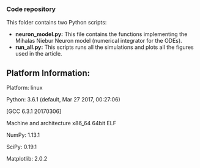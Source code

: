 ### Code repository

This folder contains two Python scripts:
  *  **neuron_model.py:** This file contains the functions implementing 
                       the Mihalas Niebur Neuron model (numerical integrator
                       for the ODEs).  
  *  **run_all.py:** This scripts runs all the simulations and plots all 
            the figures used in the article. 

Platform Information:
---------------------

Platform: linux

Python: 3.6.1 (default, Mar 27 2017, 00:27:06) 

[GCC 6.3.1 20170306]

Machine and architecture x86_64 64bit ELF

NumPy: 1.13.1

SciPy: 0.19.1

Matplotlib: 2.0.2
